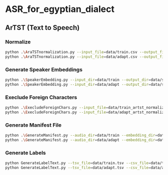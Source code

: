 # ASR_for_egyptian_dialect

## ArTST (Text to Speech)

### Normalize
```bash
python .\AraTSTnormalization.py --input_file=data/train.csv --output_file=data/train_artst_normalized.csv
python .\AraTSTnormalization.py --input_file=data/adapt.csv --output_file=data/adapt_artst_normalized.csv
```

### Generate Speaker Embeddings
```bash
python .\SpeakerEmbedding.py --input_dir=data/train --output_dir=data/speaker_embedding/train
python .\SpeakerEmbedding.py --input_dir=data/adapt --output_dir=data/speaker_embedding/adapt
```

### Execlude Foreign Characters
```bash
python .\ExecludeForeignChars.py --input_file=data/train_artst_normalized.csv --output_file=data/train_artst_normalized_filtered.csv --char_file=allowed_chars.txt  
python .\ExecludeForeignChars.py --input_file=data/adapt_artst_normalized.csv --output_file=data/adapt_artst_normalized_filtered.csv --char_file=allowed_chars.txt  
```

### Generate Manifest File
```bash
python .\GenerateManifest.py --audio_dir=data/train --embedding_dir=data/speaker_embedding/train --output_file=data/train.tsv --audio_csv=data/train_artst_normalized_filtered.csv
python .\GenerateManifest.py --audio_dir=data/adapt --embedding_dir=data/speaker_embedding/adapt --output_file=data/adapt.tsv --audio_csv=data/adapt_artst_normalized_filtered.csv
```

### Generate Labels
```bash
python GenerateLabelText.py --tsv_file=data/train.tsv --csv_file=data/train_artst_normalized_filtered.csv --output_file=data/train_labels.txt
python GenerateLabelText.py --tsv_file=data/adapt.tsv --csv_file=data/adapt_artst_normalized_filtered.csv --output_file=data/labels/adapt.txt
```